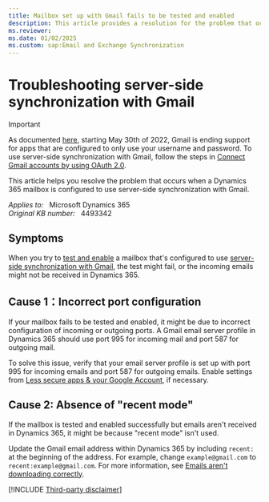 ```yaml
---
title: Mailbox set up with Gmail fails to be tested and enabled
description: This article provides a resolution for the problem that occurs when a Dynamics 365 mailbox is configured to use server-side synchronization with Gmail.
ms.reviewer: 
ms.date: 01/02/2025
ms.custom: sap:Email and Exchange Synchronization
---
```

# Troubleshooting server-side synchronization with Gmail

> [!IMPORTANT]
> As documented [here](https://support.google.com/accounts/answer/6010255), starting May 30th of 2022, Gmail is ending support for apps that are configured to only use your username and password. To use server-side synchronization with Gmail, follow the steps in [Connect Gmail accounts by using OAuth 2.0](/power-platform/admin/connect-gmail-oauth2).

This article helps you resolve the problem that occurs when a Dynamics 365 mailbox is configured to use server-side synchronization with Gmail.

_Applies to:_ &nbsp; Microsoft Dynamics 365  
_Original KB number:_ &nbsp; 4493342

## Symptoms

When you try to [test and enable](/power-platform/admin/connect-exchange-online#test-the-configuration-of-mailboxes) a mailbox that's configured to use [server-side synchronization with Gmail](/power-platform/admin/connect-gmail-oauth2), the test might fail, or the incoming emails might not be received in Dynamics 365.

## Cause 1：Incorrect port configuration

If your mailbox fails to be tested and enabled, it might be due to incorrect configuration of incoming or outgoing ports. A Gmail email server profile in Dynamics 365 should use port 995 for incoming mail and port 587 for outgoing mail.

To solve this issue, verify that your email server profile is set up with port 995 for incoming emails and port 587 for outgoing emails. Enable settings from [Less secure apps & your Google Account](https://support.google.com/accounts/answer/6010255), if necessary.

## Cause 2: Absence of "recent mode"

If the mailbox is tested and enabled successfully but emails aren't received in Dynamics 365, it might be because "recent mode" isn't used.

Update the Gmail email address within Dynamics 365 by including `recent:` at the beginning of the address. For example, change `example@gmail.com` to `recent:example@gmail.com`. For more information, see [Emails aren't downloading correctly](https://support.google.com/mail/answer/7104828#zippy=%2Cemails-arent-downloading-correctly).

[!INCLUDE [Third-party disclaimer](../../../includes/third-party-disclaimer.md)]
